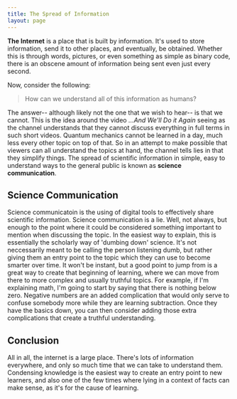 ```yaml
---
title: The Spread of Information
layout: page
---
```

**The Internet** is a place that is built by information. It's used to store information, send it to other places, and eventually, be obtained. Whether this is through words, pictures, or even something as simple as binary code, there is an obscene amount of information being sent even just every second.

Now, consider the following: 
> How can we understand all of this information as humans?

The answer-- although likely not the one that we wish to hear-- is that we cannot. This is the idea around the video *...And We'll Do it Again* seeing as the channel understands that they cannot discuss everything in full terms in such short videos. Quantum mechanics cannot be learned in a day, much less every other topic on top of that. So in an attempt to make possible that viewers can all understand the topics at hand, the channel tells lies in that they simplify things. The spread of scientific information in simple, easy to understand ways to the general public is known as **science communication**. 

## Science Communication
 Science communicatoin is the using of digital tools to effectively share scientific information. Science communication is a lie. Well, not always, but enough to the point where it could be considered something important to mention when discussing the topic. In the easiest way to explain, this is essentially the scholarly way of 'dumbing down' science. It's not neccessarily meant to be calling the person listening dumb, but rather giving them an entry point to the topic which they can use to become smarter over time. It won't be instant, but a good point to jump from is a great way to create that beginning of learning, where we can move from there to more complex and usually truthful topics. For example, if I'm explaining math, I'm going to start by saying that there is nothing below zero. Negative numbers are an added complication that would only serve to confuse somebody more while they are learning subtraction. Once they have the basics down, you can then consider adding those extra complications that create a truthful understanding.

## Conclusion

All in all, the internet is a large place. There's lots of information everywhere, and only so much time that we can take to understand them. Condensing knowledge is the easiest way to create an entry point to new learners, and also one of the few times where lying in a context of facts can make sense, as it's for the cause of learning.

